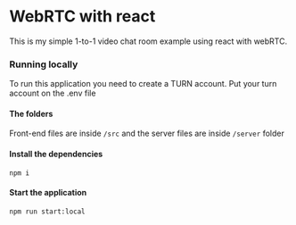 # WebRTC with react

This is my simple 1-to-1 video chat room example using react with webRTC. 

### Running locally

To run this application you need to create a TURN account. 
Put your turn account on the .env file

#### The folders

Front-end files are inside `/src` and the server files are inside `/server` folder

#### Install the dependencies

```shell
npm i
```

#### Start the application

```shell
npm run start:local
```

